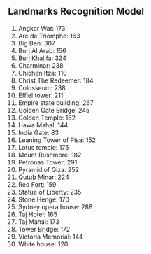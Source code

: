 ## Landmarks Recognition Model

1. Angkor Wat: 173
2. Arc de Triomphe: 163
3. Big Ben: 307
4. Burj Al Arab: 156
5. Burj Khalifa: 324
6. Charminar: 238
7. Chichen Itza: 110
8. Christ The Redeemer: 184
9. Colosseum: 238
10. Effiel tower: 211
11. Empire state building: 267
12. Golden Gate Bridge: 245
13. Golden Temple: 162
14. Hawa Mahal: 144
15. India Gate: 83
16. Leaning Tower of Pisa: 152
17. Lotus temple: 175
18. Mount Rushmore: 182
19. Petronas Tower: 291
20. Pyramid of Giza: 252
21. Qutub Minar: 224
22. Red Fort: 159
23. Statue of Liberty: 235
24. Stone Henge: 170
25. Sydney opera house: 288
26. Taj Hotel: 165
27. Taj Mahal: 173
28. Tower Bridge: 172
29. Victoria Memorial: 144
30. White house: 120


